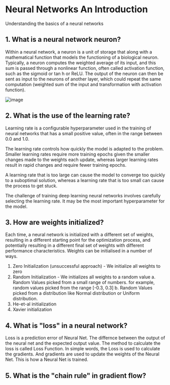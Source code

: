 # Neural Networks An Introduction
Understanding the basics of a neural networks

## 1. What is a neural network neuron?

Within a neural network, a neuron is a unit of storage that along with a mathematical function that models the functioning of a biological neuron. Typically, a neuron computes the weighted average of its input, and this sum is passed through a nonlinear function, often called activation function, such as the sigmoid or tan h or ReLU. The output of the neuron can then be sent as input to the neurons of another layer, which could repeat the same computation (weighted sum of the input and transformation with activation function). 

![image](https://user-images.githubusercontent.com/52544352/134753298-ecdeb7d3-067f-4903-b423-ee1ee0498d62.png)


## 2. What is the use of the learning rate?
Learning rate is a configurable hyperparameter used in the training of neural networks that has a small positive value, often in the range between 0.0 and 1.0.

The learning rate controls how quickly the model is adapted to the problem. Smaller learning rates require more training epochs given the smaller changes made to the weights each update, whereas larger learning rates result in rapid changes and require fewer training epochs.

A learning rate that is too large can cause the model to converge too quickly to a suboptimal solution, whereas a learning rate that is too small can cause the process to get stuck.

The challenge of training deep learning neural networks involves carefully selecting the learning rate. It may be the most important hyperparameter for the model.

## 3. How are weights initialized?
Each time, a neural network is initialized with a different set of weights, resulting in a different starting point for the optimization process, and potentially resulting in a different final set of weights with different performance characteristics. Weights can be initialised in a number of ways. 
1.	Zero Initialization (unsuccessful approach) - We initialize all weights to zero
3.	Random Initialization - We initializes all weights to a random value
  a.	Random Values picked from a small range of numbers. for example, random values picked from the range [-0.3, 0.3]
  b.	Random Values picked from a distribution like Normal distribution or Uniform distribution.
3.	He-et-al initialization 
4.	Xavier initialization



## 4. What is "loss" in a neural network?
Loss is a prediction error of Neural Net. The differnce between the output of the neural net and the expected output value. The method to calculate the loss is called Loss Function.
In simple words, the Loss is used to calculate the gradients. And gradients are used to update the weights of the Neural Net. This is how a Neural Net is trained.

## 5. What is the "chain rule" in gradient flow?

